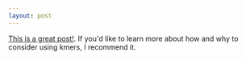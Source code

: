 ```yaml
---
layout: post  
---
```


[This is a great post!](https://bioinfologics.github.io/post/2018/09/17/k-mer-counting-part-i-introduction/).
If you'd like to learn more about how and why to consider using kmers, I recommend it.
